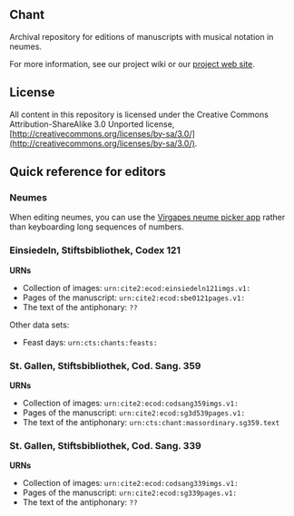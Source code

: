 ## Chant ##


Archival repository for editions of manuscripts with musical notation in neumes.

For more information, see our project wiki or our [project web site](http://hcmid.github.io/chant/).

## License ##

All content in this repository is licensed under the Creative Commons Attribution-ShareAlike 3.0 Unported license, [http://creativecommons.org/licenses/by-sa/3.0/](http://creativecommons.org/licenses/by-sa/3.0/).



## Quick reference for editors

### Neumes

When editing neumes, you can use the [Virgapes neume picker app](http://hcmid.github.io/chant/neume-picker) rather than keyboarding long sequences of numbers.

### Einsiedeln, Stiftsbibliothek, Codex 121

**URNs**

-   Collection of images:  `urn:cite2:ecod:einsiedeln121imgs.v1:`
-   Pages of the manuscript: `urn:cite2:ecod:sbe0121pages.v1:`
-   The text of the antiphonary:  `??`


Other data sets:

 -  Feast days: `urn:cts:chants:feasts:`



### St. Gallen, Stiftsbibliothek, Cod. Sang. 359

**URNs**


-   Collection of images:  `urn:cite2:ecod:codsang359imgs.v1:`
-   Pages of the manuscript: `urn:cite2:ecod:sg3d539pages.v1:`
-   The text of the antiphonary:  `urn:cts:chant:massordinary.sg359.text`




### St. Gallen, Stiftsbibliothek, Cod. Sang. 339

**URNs**


-   Collection of images:  `urn:cite2:ecod:codsang339imgs.v1:`
-   Pages of the manuscript: `urn:cite2:ecod:sg339pages.v1:`
-   The text of the antiphonary:  `??`
